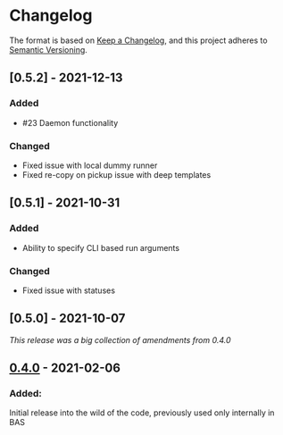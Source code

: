 # Changelog

The format is based on [Keep a Changelog](https://keepachangelog.com/en/1.0.0/),
and this project adheres to [Semantic Versioning](https://semver.org/spec/v2.0.0.html).

## [0.5.2] - 2021-12-13

### Added

* #23 Daemon functionality

### Changed

* Fixed issue with local dummy runner
* Fixed re-copy on pickup issue with deep templates

## [0.5.1] - 2021-10-31

### Added

* Ability to specify CLI based run arguments

### Changed

* Fixed issue with statuses

## [0.5.0] - 2021-10-07

_This release was a big collection of amendments from 0.4.0_

## [0.4.0] - 2021-02-06

### Added:

Initial release into the wild of the code, previously used only internally in BAS

[0.4.0]: https://github.com/JimCircadian/model-ensembler/releases/tag/v0.4.0
